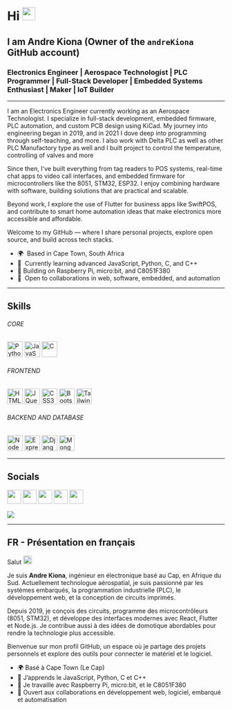 # Hi <img src="https://user-images.githubusercontent.com/18350557/176309783-0785949b-9127-417c-8b55-ab5a4333674e.gif" width="30" />

## I am Andre Kiona (Owner of the `andreKiona` GitHub account)

### Electronics Engineer | Aerospace Technologist | PLC Programmer | Full-Stack Developer | Embedded Systems Enthusiast | Maker | IoT Builder

---

I am an Electronics Engineer currently working as an Aerospace Technologist. I specialize in full-stack development, embedded firmware, PLC automation, and custom PCB design using KiCad. My journey into engineering began in 2019, and in 2021 I dove deep into programming through self-teaching, and more. I also work with Delta PLC as well as other PLC Manufactory type as well and I built project to control the temperature, controlling of valves and more

Since then, I've built everything from tag readers to POS systems, real-time chat apps to video call interfaces, and embedded firmware for microcontrollers like the 8051, STM32, ESP32. I enjoy combining hardware with software, building solutions that are practical and scalable.

Beyond work, I explore the use of Flutter for business apps like SwiftPOS, and contribute to smart home automation ideas that make electronics more accessible and affordable.

Welcome to my GitHub — where I share personal projects, explore open source, and build across tech stacks.

- 🌍  Based in Cape Town, South Africa  
- 🧠  Currently learning advanced JavaScript, Python, C, and C++  
- 🔧 Building on Raspberry Pi, micro:bit, and C8051F380  
- 🤝  Open to collaborations in web, software, embedded, and automation  

---

## Skills

<p align="left">

###### CORE  
<a href="https://www.python.org/" target="_blank"><img src="https://raw.githubusercontent.com/danielcranney/readme-generator/main/public/icons/skills/python-colored.svg" width="36" height="36" alt="Python" /></a>
<a href="https://developer.mozilla.org/en-US/docs/Web/JavaScript" target="_blank"><img src="https://raw.githubusercontent.com/danielcranney/readme-generator/main/public/icons/skills/javascript-colored.svg" width="36" height="36" alt="JavaScript" /></a>
<a href="https://docs.microsoft.com/en-us/cpp/?view=msvc-170" target="_blank"><img src="https://raw.githubusercontent.com/danielcranney/readme-generator/main/public/icons/skills/c-colored.svg" width="36" height="36" alt="C" /></a>

###### FRONTEND  
<a href="https://developer.mozilla.org/en-US/docs/Glossary/HTML5" target="_blank"><img src="https://raw.githubusercontent.com/danielcranney/readme-generator/main/public/icons/skills/html5-colored.svg" width="36" height="36" alt="HTML5" /></a>
<a href="https://jquery.com/" target="_blank"><img src="https://raw.githubusercontent.com/danielcranney/readme-generator/main/public/icons/skills/jquery-colored.svg" width="36" height="36" alt="JQuery" /></a>
<a href="https://www.w3.org/TR/CSS/#css" target="_blank"><img src="https://raw.githubusercontent.com/danielcranney/readme-generator/main/public/icons/skills/css3-colored.svg" width="36" height="36" alt="CSS3" /></a>
<a href="https://getbootstrap.com/" target="_blank"><img src="https://raw.githubusercontent.com/danielcranney/readme-generator/main/public/icons/skills/bootstrap-colored.svg" width="36" height="36" alt="Bootstrap" /></a>
<a href="https://tailwindcss.com/" target="_blank"><img src="https://raw.githubusercontent.com/danielcranney/readme-generator/main/public/icons/skills/tailwindcss-colored.svg" width="36" height="36" alt="TailwindCSS" /></a>

###### BACKEND AND DATABASE  
<a href="https://nodejs.org/en/" target="_blank"><img src="https://raw.githubusercontent.com/danielcranney/readme-generator/main/public/icons/skills/nodejs-colored.svg" width="36" height="36" alt="NodeJS" /></a>
<a href="https://expressjs.com/" target="_blank"><img src="https://raw.githubusercontent.com/danielcranney/readme-generator/main/public/icons/skills/express-colored.svg" width="36" height="36" alt="Express" /></a>
<a href="https://www.djangoproject.com/" target="_blank"><img src="https://raw.githubusercontent.com/danielcranney/readme-generator/main/public/icons/skills/django-colored.svg" width="36" height="36" alt="Django" /></a>
<a href="https://www.mongodb.com/" target="_blank"><img src="https://raw.githubusercontent.com/danielcranney/readme-generator/main/public/icons/skills/mongodb-colored.svg" width="36" height="36" alt="MongoDB" /></a>

</p>

---

## Socials

<p align="left"> 
<a href="https://www.dev.to/andrekiona" target="_blank"><img src="https://raw.githubusercontent.com/danielcranney/readme-generator/main/public/icons/socials/devdotto.svg" width="32" height="32" /></a> 
<a href="https://discord.com/users/Andrek" target="_blank"><img src="https://raw.githubusercontent.com/danielcranney/readme-generator/main/public/icons/socials/discord.svg" width="32" height="32" /></a> 
<a href="https://www.github.com/andreKiona" target="_blank"><img src="https://raw.githubusercontent.com/danielcranney/readme-generator/main/public/icons/socials/github.svg" width="32" height="32" /></a> 
<a href="https://www.linkedin.com/in/andre-kiona" target="_blank"><img src="https://raw.githubusercontent.com/danielcranney/readme-generator/main/public/icons/socials/linkedin.svg" width="32" height="32" /></a> 
<a href="https://www.twitter.com/KionAndr3" target="_blank"><img src="https://raw.githubusercontent.com/danielcranney/readme-generator/main/public/icons/socials/twitter.svg" width="32" height="32" /></a>
</p>

<a href="https://www.twitter.com/KionAndr3" target="_blank"><img src="https://img.shields.io/twitter/follow/KionAndr3?logo=twitter&style=for-the-badge&color=0891b2&labelColor=1c1917" /></a>

---

## FR - Présentation en français

Salut <img src="https://user-images.githubusercontent.com/18350557/176309783-0785949b-9127-417c-8b55-ab5a4333674e.gif" width="20" />

Je suis **Andre Kiona**, ingénieur en électronique basé au Cap, en Afrique du Sud. Actuellement technologue aérospatial, je suis passionné par les systèmes embarqués, la programmation industrielle (PLC), le développement web, et la conception de circuits imprimés.

Depuis 2019, je conçois des circuits, programme des microcontrôleurs (8051, STM32), et développe des interfaces modernes avec React, Flutter et Node.js. Je contribue aussi à des idées de domotique abordables pour rendre la technologie plus accessible.

Bienvenue sur mon profil GitHub, un espace où je partage des projets personnels et explore des outils pour connecter le matériel et le logiciel.

- 🌍 Basé à Cape Town (Le Cap)  
- 🧠 J’apprends le JavaScript, Python, C et C++  
- 🔧 Je travaille avec Raspberry Pi, micro:bit, et le C8051F380  
- 🤝 Ouvert aux collaborations en développement web, logiciel, embarqué et automatisation
